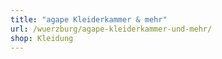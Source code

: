```yaml
---
title: "agape Kleiderkammer & mehr"
url: /wuerzburg/agape-kleiderkammer-und-mehr/
shop: Kleidung
---
```

